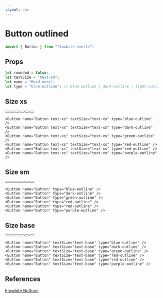 ```yaml
---
layout: doc
---
```


<script>
  import { Button }from '$lib/index';
</script>

<h1 class="text-3xl w-full text-gray-900 dark:text-white">Button outlined</h1>

```js
import { Button } from "flowbite-svelte";
```

<h2 class="text-2xl w-full text-gray-900 dark:text-white py-8">Props</h2>

```js
let rounded = false;
let textSize = "text-sm";
let name = "Read more";
let type = "blue-outline"; // blue-outline | dark-outline | light-outline| green-outline | red-outline | yellow -outline| puple-outline
```

<h2 class="text-2xl w-full dark:text-white py-8">Size xs</h2>

<div class="rounded-xl w-full my-4 mx-auto bg-gradient-to-r bg-white dark:bg-gray-900 border border-gray-200 dark:border-gray-700 p-2 sm:p-6">
  <Button name="Button text-xs" textSize="text-xs" type="blue-outline" />
  <Button name="Button text-xs" textSize="text-xs" type="dark-outline" />
  <Button name="Button text-xs" textSize="text-xs" type="green-outline" />
  <Button name="Button text-xs" textSize="text-xs" type="red-outline" />
  <Button name="Button text-xs" textSize="text-xs" type="red-outline" />
  <Button name="Button text-xs" textSize="text-xs" type="purple-outline" />
</div>

```svelte
<Button name="Button text-xs" textSize="text-xs" type="blue-outline" />
<Button name="Button text-xs" textSize="text-xs" type="dark-outline" />
<Button name="Button text-xs" textSize="text-xs" type="green-outline" />
<Button name="Button text-xs" textSize="text-xs" type="red-outline" />
<Button name="Button text-xs" textSize="text-xs" type="red-outline" />
<Button name="Button text-xs" textSize="text-xs" type="purple-outline" />
```


<h2 class="text-2xl w-full dark:text-white py-8">Size sm</h2>

<div class="rounded-xl w-full my-4 mx-auto bg-gradient-to-r bg-white dark:bg-gray-900 border border-gray-200 dark:border-gray-700 p-2 sm:p-6">
  <Button name="Button" type="blue-outline" />
  <Button name="Button" type="dark-outline" />
  <Button name="Button" type="green-outline" />
  <Button name="Button" type="red-outline" />
  <Button name="Button" type="red-outline" />
  <Button name="Button" type="purple-outline" />
</div>

```svelte
<Button name="Button" type="blue-outline" />
<Button name="Button" type="dark-outline" />
<Button name="Button" type="green-outline" />
<Button name="Button" type="red-outline" />
<Button name="Button" type="red-outline" />
<Button name="Button" type="purple-outline" />
```


<h2 class="text-2xl w-full dark:text-white py-8">Size base</h2>

<div class="rounded-xl w-full my-4 mx-auto bg-gradient-to-r bg-white dark:bg-gray-900 border border-gray-200 dark:border-gray-700 p-2 sm:p-6">
<Button name="Button" textSize="text-base" type="blue-outline" />
<Button name="Button" textSize="text-base" type="dark-outline" />
<Button name="Button" textSize="text-base" type="green-outline" />
<Button name="Button" textSize="text-base" type="red-outline" />
<Button name="Button" textSize="text-base" type="red-outline" />
<Button name="Button" textSize="text-base" type="purple-outline" />
</div>

```svelte
<Button name="Button" textSize="text-base" type="blue-outline" />
<Button name="Button" textSize="text-base" type="dark-outline" />
<Button name="Button" textSize="text-base" type="green-outline" />
<Button name="Button" textSize="text-base" type="red-outline" />
<Button name="Button" textSize="text-base" type="red-outline" />
<Button name="Button" textSize="text-base" type="purple-outline" />
```

<h2 class="text-2xl w-full dark:text-white py-8">References</h2>

<p class="dark:text-white text-lg"><a href="https://flowbite.com/docs/components/buttons/" target="_blank" class="text-blue-600 hover:underline dark:text-blue-500">Flowbite Buttons</a></p>